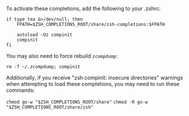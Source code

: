 To activate these completions, add the following to your .zshrc:

```
if type tea &>/dev/null; then
    FPATH=$ZSH_COMPLETIONS_ROOT/share/zsh-completions:$FPATH

    autoload -Uz compinit
    compinit
fi
```

You may also need to force rebuild `zcompdump`:

```
rm -f ~/.zcompdump; compinit
```

Additionally, if you receive "zsh compinit: insecure directories" warnings when attempting to load these completions, you may need to run these commands:

`chmod go-w "$ZSH_COMPLETIONS_ROOT/share"`
`chmod -R go-w "$ZSH_COMPLETIONS_ROOT/share/zsh"`